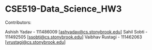 # CSE519-Data_Science_HW3

Contributors:

Ashish Yadav - 111486009 [ashyadav@cs.stonybrook.edu]
Sahil Sobti - 111492505 [ssobti@cs.stonybrook.edu]
Vaibhav Rustagi - 111462063 [vrustagi@cs.stonybrook.edu]

